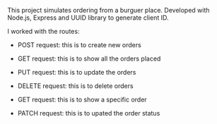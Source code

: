 This project simulates ordering from a burguer place. Developed with Node.js, Express and UUID library to generate client ID.

I worked with the routes:

- POST request: this is to create new orders

- GET request: this is to show all the orders placed

- PUT request: this is to update the orders

- DELETE request: this is to delete orders

- GET request: this is to show a specific order

- PATCH request: this is to upated the order status
